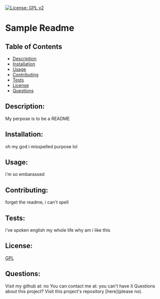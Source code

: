 
[![License: GPL v2](https://img.shields.io/badge/License-GPL_v2-blue.svg)](https://www.gnu.org/licenses/old-licenses/gpl-2.0.en.html)
# Sample Readme

## Table of Contents
- [Description](#description)
- [Installation](#installation)
- [Usage](#usage)
- [Contributing](#contributing)
- [Tests](#tests)
- [License](#license)
- [Questions](#questions)

## Description:
 My perpose is to be a README

## Installation:
 oh my god i misspelled purpose lol

## Usage:
 i'm so embarassed

## Contributing:
 forget the readme, i can't spell

## Tests:
 i've spoken english my whole life why am i like this

## License:
 [GPL](https://www.gnu.org/licenses/old-licenses/gpl-2.0.en.html)

## Questions:
 Visit my github at: no
 You can contact me at: you can't have it
 Questions about this project? Visit this project's repository [here](please no).
